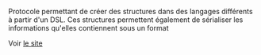 Protocole permettant de créer des structures dans des langages différents à partir d'un DSL. Ces structures permettent également de sérialiser les informations qu'elles contiennent sous un format

Voir [le site](https://protobuf.dev/) 

